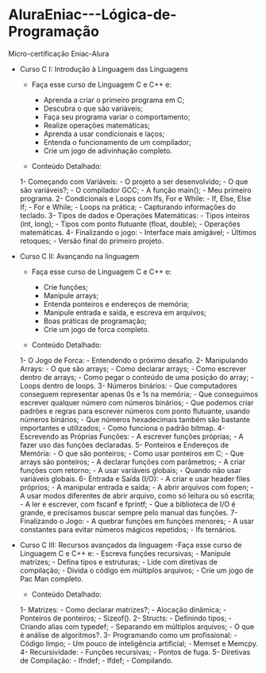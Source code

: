 # AluraEniac---Lógica-de-Programação
Micro-certificação Eniac-Alura

- Curso C I: Introdução à Linguagem das Linguagens
    - Faça esse curso de Linguagem C e C++ e:
        - Aprenda a criar o primeiro programa em C;
        - Descubra o que são variáveis;
        - Faça seu programa variar o comportamento;
        - Realize operações matemáticas;
        - Aprenda a usar condicionais e laços;
        - Entenda o funcionamento de um compilador;
        - Crie um jogo de adivinhação completo.

    - Conteúdo Detalhado:

    1- Começando com Variáveis:
        - O projeto a ser desenvolvido;
        - O que são variáveis?;
        - O compilador GCC;
        - A função main();
        - Meu primeiro programa.
    2- Condicionais e Loops com Ifs, For e While:
        - If, Else, Else If;
        - For e While;
        - Loops na prática;
        - Capturando informações do teclado.
    3- Tipos de dados e Operações Matemáticas:
        - Tipos inteiros (int, long);
        - Tipos com ponto flutuante (float, double);
        - Operações matemáticas.
    4- Finalizando o jogo:
        - Interface mais amigável;
        - Últimos retoques;
        - Versão final do primeiro projeto.
        
        
- Curso C II: Avançando na linguagem
    - Faça esse curso de Linguagem C e C++ e:
        - Crie funções;
        - Manipule arrays;
        - Entenda ponteiros e endereços de memória;
        - Manipule entrada e saída, e escreva em arquivos;
        - Boas práticas de programação;
        - Crie um jogo de forca completo.

    - Conteúdo Detalhado:

    1- O Jogo de Forca:
        - Entendendo o próximo desafio.
    2- Manipulando Arrays:
        - O que são arrays;
        - Como declarar arrays;
        - Como escrever dentro de arrays;
        - Como pegar o conteúdo de uma posição do array;
        - Loops dentro de loops.
    3- Números binários:
        - Que computadores conseguem representar apenas 0s e 1s na memória;
        - Que conseguimos escrever qualquer número com números binários;
        - Que podemos criar padrões e regras para escrever números com ponto flutuante, usando números binários;
        - Que números hexadecimais também são bastante importantes e utilizados;
        - Como funciona o padrão bitmap.
    4- Escrevendo as Próprias Funções:
        - A escrever funções próprias;
        - A fazer uso das funções declaradas.
    5- Ponteiros e Endereços de Memória:
        - O que são ponteiros;
        - Como usar ponteiros em C;
        - Que arrays são ponteiros;
        - A declarar funções com parâmetros;
        - A criar funções com retorno;
        - A usar variáveis globais;
        - Quando não usar variáveis globais.
    6- Entrada e Saída (I/O):
        - A criar e usar header files próprios;
        - A manipular entrada e saída;
        - A abrir arquivos com fopen;
        - A usar modos diferentes de abrir arquivo, como só leitura ou só escrita;
        - A ler e escrever, com fscanf e fprintf;
        - Que a biblioteca de I/O é grande, e precisamos buscar sempre pelo manual das funções.
    7- Finalizando o Jogo:
        - A quebrar funções em funções menores;
        - A usar constantes para evitar números mágicos repetidos;
        - Ifs ternários.
        
        
- Curso C III: Recursos avançados da linguagem
    -Faça esse curso de Linguagem C e C++ e:
        - Escreva funções recursivas;
        - Manipule matrizes;
        - Defina tipos e estruturas;
        - Lide com diretivas de compilação;
        - Divida o código em múltiplos arquivos;
        - Crie um jogo de Pac Man completo.

    - Conteúdo Detalhado:

    1- Matrizes: 
        - Como declarar matrizes?;
        - Alocação dinâmica;
        - Ponteiros de ponteiros;
        - Sizeof().
    2- Structs:
        - Definindo tipos;
        - Criando alias com typedef;
        - Separando em múltiplos arquivos;
        - O que é análise de algoritmos?.
    3- Programando como um profissional:
        - Código limpo;
        - Um pouco de inteligência artificial;
        - Memset e Memcpy.
    4- Recursividade:
        - Funções recursivas;
        - Pontos de fuga.
    5- Diretivas de Compilação:
        - Ifndef;
        - Ifdef;
        - Compilando.
